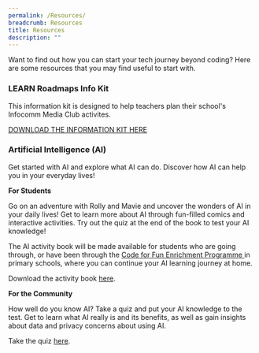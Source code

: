 ```yaml
---
permalink: /Resources/
breadcrumb: Resources
title: Resources
description: ""
---
```

Want to find out how you can start your tech journey beyond coding? Here are some resources that you may find useful to start with. 

### LEARN Roadmaps Info Kit

This information kit is designed to help teachers plan their school's Infocomm Media Club activites.

[DOWNLOAD THE INFORMATION KIT HERE](https://go.gov.sg/learn-roadmaps-infokit22-23)


### Artificial Intelligence (AI)

Get started with AI and explore what AI can do. Discover how AI can help you in your everyday lives! 

**For Students**

Go on an adventure with Rolly and Mavie and uncover the wonders of AI in your daily lives! Get to learn more about AI through fun-filled comics and interactive activities. Try out the quiz at the end of the book to test your AI knowledge!

The AI activity book will be made available for students who are going through, or have been through the [Code for Fun Enrichment Programme ](https://codesg.imda.gov.sg/code-for-fun/)  in primary schools, where you can continue your AI learning journey at home.
	
Download the activity book [here](/files/resources/IMDA-Ai-Activity-Book.pdf).

**For the Community**

How well do you know AI? Take a quiz and put your AI knowledge to the test. Get to learn what AI really is and its benefits, as well as gain insights about data and privacy concerns about using AI. 

Take the quiz <a href="https://quiz.typeform.com/to/k8OkVse6" target="_blank">here</a>.